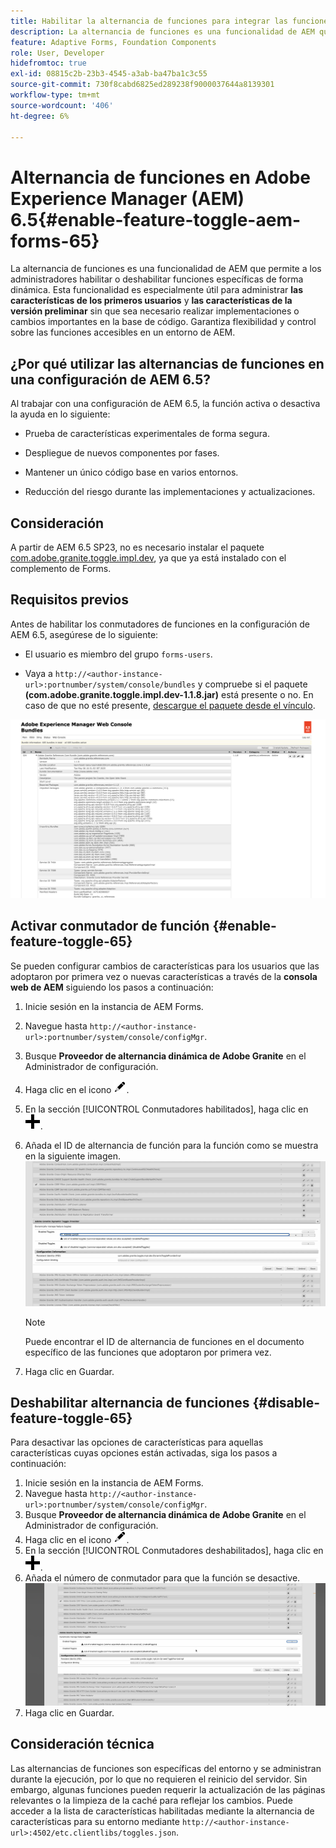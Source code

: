 ```yaml
---
title: Habilitar la alternancia de funciones para integrar las funciones de pionero y prelanzamiento
description: La alternancia de funciones es una funcionalidad de AEM que permite a los administradores habilitar nuevas funciones en un entorno de tiempo de ejecución.
feature: Adaptive Forms, Foundation Components
role: User, Developer
hidefromtoc: true
exl-id: 08815c2b-23b3-4545-a3ab-ba47ba1c3c55
source-git-commit: 730f8cabd6825ed289238f9000037644a8139301
workflow-type: tm+mt
source-wordcount: '406'
ht-degree: 6%

---
```


# Alternancia de funciones en Adobe Experience Manager (AEM) 6.5{#enable-feature-toggle-aem-forms-65}

La alternancia de funciones es una funcionalidad de AEM que permite a los administradores habilitar o deshabilitar funciones específicas de forma dinámica. Esta funcionalidad es especialmente útil para administrar **las características de los primeros usuarios** y **las características de la versión preliminar** sin que sea necesario realizar implementaciones o cambios importantes en la base de código. Garantiza flexibilidad y control sobre las funciones accesibles en un entorno de AEM.

## ¿Por qué utilizar las alternancias de funciones en una configuración de AEM 6.5?

Al trabajar con una configuración de AEM 6.5, la función activa o desactiva la ayuda en lo siguiente:

* Prueba de características experimentales de forma segura.

* Despliegue de nuevos componentes por fases.

* Mantener un único código base en varios entornos.

* Reducción del riesgo durante las implementaciones y actualizaciones.

## Consideración

A partir de AEM 6.5 SP23, no es necesario instalar el paquete [com.adobe.granite.toggle.impl.dev](http://com.adobe.granite.toggle.impl.dev/), ya que ya está instalado con el complemento de Forms.

## Requisitos previos

Antes de habilitar los conmutadores de funciones en la configuración de AEM 6.5, asegúrese de lo siguiente:

* El usuario es miembro del grupo `forms-users`.

* Vaya a `http://<author-instance-url>:portnumber/system/console/bundles` y compruebe si el paquete **(com.adobe.granite.toggle.impl.dev-1.1.8.jar)** está presente o no. En caso de que no esté presente, [descargue el paquete desde el vínculo](https://experience.adobe.com/#/downloads/content/software-distribution/en/aem.html?package=%2Fcontent%2Fsoftware-distribution%2Fen%2Fdetails.html%2Fcontent%2Fdam%2Faem%2Fpublic%2Fadobe%2Fpackages%2Fcq650%2Fhotfix%2Fcom.adobe.granite.toggle.impl.dev-1.1.8.jar).

![Alternar característica](/help/forms/using/assets/feature-toggle-1.1.8.png)

## Activar conmutador de función {#enable-feature-toggle-65}

Se pueden configurar cambios de características para los usuarios que las adoptaron por primera vez o nuevas características a través de la **consola web de AEM** siguiendo los pasos a continuación:

1. Inicie sesión en la instancia de AEM Forms.
2. Navegue hasta `http://<author-instance-url>:portnumber/system/console/configMgr`.
3. Busque **Proveedor de alternancia dinámica de Adobe Granite** en el Administrador de configuración.
4. Haga clic en el icono ![icono-lápiz](assets/illustratorcc_penciltool_cur_edit_2_17.png).
5. En la sección [!UICONTROL Conmutadores habilitados], haga clic en ![icono de lápiz](assets/aem6forms_add.png).
6. Añada el ID de alternancia de función para la función como se muestra en la siguiente imagen.
   ![Agregar alternancia](assets/add_toggle_number_forms.png)

   >[!NOTE]
   >
   >Puede encontrar el ID de alternancia de funciones en el documento específico de las funciones que adoptaron por primera vez.

7. Haga clic en Guardar.

## Deshabilitar alternancia de funciones {#disable-feature-toggle-65}

Para desactivar las opciones de características para aquellas características cuyas opciones están activadas, siga los pasos a continuación:

1. Inicie sesión en la instancia de AEM Forms.
2. Navegue hasta `http://<author-instance-url>:portnumber/system/console/configMgr`.
3. Busque **Proveedor de alternancia dinámica de Adobe Granite** en el Administrador de configuración.
4. Haga clic en el icono ![icono-lápiz](assets/illustratorcc_penciltool_cur_edit_2_17.png).
5. En la sección [!UICONTROL Conmutadores deshabilitados], haga clic en ![icono de lápiz](assets/aem6forms_add.png).
6. Añada el número de conmutador para que la función se desactive.
   ![Quitar alternancia](assets/remove_toggle_feature_forms.png)
7. Haga clic en Guardar.

## Consideración técnica

Las alternancias de funciones son específicas del entorno y se administran durante la ejecución, por lo que no requieren el reinicio del servidor. Sin embargo, algunas funciones pueden requerir la actualización de las páginas relevantes o la limpieza de la caché para reflejar los cambios.
Puede acceder a la lista de características habilitadas mediante la alternancia de características para su entorno mediante `http://<author-instance-url>:4502/etc.clientlibs/toggles.json`.
